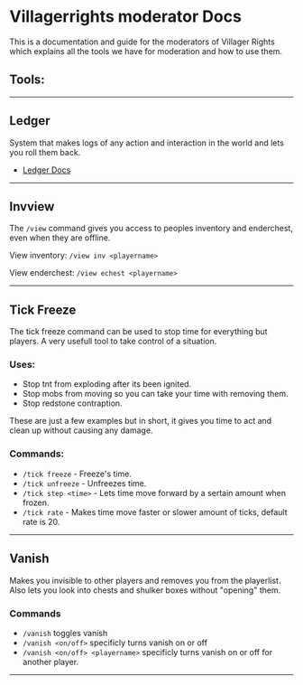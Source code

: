# Villagerrights moderator Docs

This is a documentation and guide for the moderators of Villager Rights which explains all the tools we have for moderation and how to use them.

## Tools:

---
## Ledger
System that makes logs of any action and interaction in the world and lets you roll them back.

- [Ledger Docs](/ledger.md)

---

## Invview
The `/view` command gives you access to peoples inventory and enderchest, even when they are offline.

View inventory:
`/view inv <playername>`

View enderchest:
`/view echest <playername>`

---
## Tick Freeze
The tick freeze command can be used to stop time for everything but players.
A very usefull tool to take control of a situation.

### Uses:
- Stop tnt from exploding after its been ignited.
- Stop mobs from moving so you can take your time with removing them.
- Stop redstone contraption.

These are just a few examples but in short, it gives you time to act and clean up without causing any damage.

### Commands:
- `/tick freeze` - Freeze's time.
- `/tick unfreeze` - Unfreezes time.
- `/tick step <time>` - Lets time move forward by a sertain amount when frozen.
- `/tick rate` - Makes time move faster or slower amount of ticks, default rate is 20.

---

## Vanish
Makes you invisible to other players and removes you from the playerlist.
Also lets you look into chests and shulker boxes without "opening" them.

### Commands
- `/vanish` toggles vanish
- `/vanish <on/off>` specificly turns vanish on or off
- `/vanish <on/off> <playername>` specificly turns vanish on or off for another player.

---
